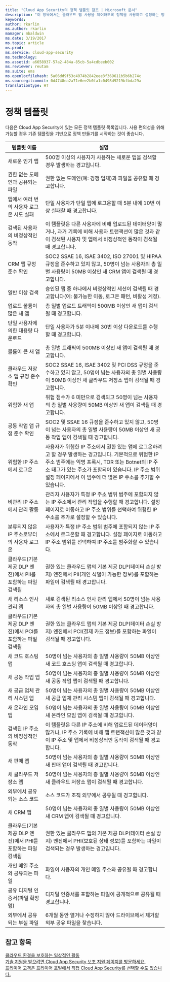 ```yaml
---
title: "Cloud App Security의 정책 템플릿 참조 | Microsoft 문서"
description: "이 항목에서는 클라우드 앱 사용을 제어하도록 정책을 사용하고 설정하는 방법에 대한 정보를 제공합니다."
keywords: 
author: rkarlin
ms.author: rkarlin
manager: mbaldwin
ms.date: 3/19/2017
ms.topic: article
ms.prod: 
ms.service: cloud-app-security
ms.technology: 
ms.assetid: a6658937-57a2-484a-85cb-5a4cdbeeb002
ms.reviewer: reutam
ms.suite: ems
ms.openlocfilehash: 5a06dd9f53c4074b2842eee3f369611b5b6b274c
ms.sourcegitcommit: 0d4748ea2a71e6ee2b0fa1c0498d9219bfbda29a
translationtype: HT
---
```

# <a name="policy-templates"></a>정책 템플릿

다음은 Cloud App Security에 있는 모든 정책 템플릿 목록입니다. 사용 편의성을 위해 가능할 경우 기존 템플릿을 기반으로 정책 만들기를 시작하는 것이 좋습니다.

|템플릿 이름|설명|
|----|----|
|새로운 인기 앱|500명 이상의 사용자가 사용하는 새로운 앱을 검색할 경우 발생하는 경고입니다.|
|권한 없는 도메인과 공유되는 파일|권한 없는 도메인(예: 경쟁 업체)과 파일을 공유할 때 경고합니다.|
|앱에서 여러 번의 사용자 로그온 시도 실패|단일 사용자가 단일 앱에 로그온할 때 5분 내에 10번 이상 실패할 때 경고합니다.|
|검색된 사용자의 비정상적인 동작|이 템플릿은 다른 사용자에 비해 업로드된 데이터양이 많거나, 과거 기록에 비해 사용자 트랜잭션이 많은 것과 같이 검색된 사용자 및 앱에서 비정상적인 동작이 검색될 때 경고합니다.|
|CRM 앱 규정 준수 확인|SOC2 SSAE 16, ISAE 3402, ISO 27001 및 HIPAA 규정을 준수하고 있지 않고, 50명이 넘는 사용자의 총 일별 사용량이 50MB 이상인 새 CRM 앱이 검색될 때 경고합니다.|
|일반 이상 검색|승인된 앱 중 하나에서 비정상적인 세션이 검색될 때 경고합니다(예: 불가능한 이동, 로그온 패턴, 비활성 계정).|
|업로드 볼륨이 많은 새 앱|총 일별 업로드 트래픽이 500MB 이상인 새 앱이 검색될 때 경고합니다.|
|단일 사용자에 의한 대용량 다운로드|단일 사용자가 5분 이내에 30번 이상 다운로드를 수행할 때 경고합니다.|
|볼륨이 큰 새 앱|총 일별 트래픽이 500MB 이상인 새 앱이 검색될 때 경고합니다.|
|클라우드 저장소 앱 규정 준수 확인|SOC2 SSAE 16, ISAE 3402 및 PCI DSS 규정을 준수하고 있지 않고, 50명이 넘는 사용자의 총 일별 사용량이 50MB 이상인 새 클라우드 저장소 앱이 검색될 때 경고합니다.|
|위험한 새 앱|위험 점수가 6 미만으로 검색되고 50명이 넘는 사용자의 총 일별 사용량이 50MB 이상인 새 앱이 검색될 때 경고합니다.|
|공동 작업 앱 규정 준수 확인|SOC2 및 SSAE 16 규정을 준수하고 있지 않고, 50명이 넘는 사용자의 총 일별 사용량이 50MB 이상인 새 공동 작업 앱이 검색될 때 경고합니다.|
|위험한 IP 주소에서 로그온|사용자가 위험한 IP 주소에서 권한 있는 앱에 로그온하려고 할 경우 발생하는 경고입니다. 기본적으로 위험한 IP 주소 범주에는 익명 프록시, TOR 또는 Botnet의 IP 주소 태그가 있는 주소가 포함되어 있습니다. IP 주소 범위 설정 페이지에서 이 범주에 더 많은 IP 주소를 추가할 수 있습니다.|
|비관리 IP 주소에서 관리 활동|관리자 사용자가 특정 IP 주소 범위 범주에 포함되지 않는 IP 주소에서 관리 작업을 수행할 때 경고합니다. 설정 페이지로 이동하고 IP 주소 범위를 선택하여 위험한 IP 주소를 추가로 설정할 수 있습니다.|
|분류되지 않은 IP 주소로부터의 사용자 로그온|사용자가 특정 IP 주소 범위 범주에 포함되지 않는 IP 주소에서 로그온할 때 경고합니다. 설정 페이지로 이동하고 IP 주소 범위를 선택하여 IP 주소를 범주화할 수 있습니다.|
|클라우드(기본 제공 DLP 엔진)에서 PII를 포함하는 파일 검색됨|권한 있는 클라우드 앱의 기본 제공 DLP(데이터 손실 방지) 엔진에서 PII(개인 식별이 가능한 정보)를 포함하는 파일이 검색될 때 경고합니다.|
|새 리소스 인사 관리 앱|새로 검색된 리소스 인사 관리 앱에서 50명이 넘는 사용자의 총 일별 사용량이 50MB 이상일 때 경고합니다.|
|클라우드(기본 제공 DLP 엔진)에서 PCI를 포함하는 파일 검색됨|권한 있는 클라우드 앱의 기본 제공 DLP(데이터 손실 방지) 엔진에서 PCI(결제 카드 정보)를 포함하는 파일이 검색될 때 경고합니다.|
|새 코드 호스팅 앱|50명이 넘는 사용자의 총 일별 사용량이 50MB 이상인 새 코드 호스팅 앱이 검색될 때 경고합니다.|
|새 공동 작업 앱|50명이 넘는 사용자의 총 일별 사용량이 50MB 이상인 새 공동 작업 앱이 검색될 때 경고합니다.|
|새 공급 업체 관리 시스템 앱|50명이 넘는 사용자의 총 일별 사용량이 50MB 이상인 새 공급 업체 관리 시스템 앱이 검색될 때 경고합니다.|
|새 온라인 모임 앱|50명이 넘는 사용자의 총 일별 사용량이 50MB 이상인 새 온라인 모임 앱이 검색될 때 경고합니다.|
|검색된 IP 주소의 비정상적인 동작|이 템플릿은 다른 IP 주소에 비해 업로드된 데이터양이 많거나, IP 주소 기록에 비해 앱 트랜잭션이 많은 것과 같이 IP 주소 및 앱에서 비정상적인 동작이 검색될 때 경고합니다.|
|새 판매 앱|50명이 넘는 사용자의 총 일별 사용량이 50MB 이상인 새 판매 앱이 검색될 때 경고합니다.|
|새 클라우드 저장소 앱|50명이 넘는 사용자의 총 일별 사용량이 50MB 이상인 새 클라우드 저장소 앱이 검색될 때 경고합니다.|
|외부에서 공유되는 소스 코드|소스 코드가 조직 외부에서 공유될 때 경고합니다.|
|새 CRM 앱|50명이 넘는 사용자의 총 일별 사용량이 50MB 이상인 새 CRM 앱이 검색될 때 경고합니다.|
|클라우드(기본 제공 DLP 엔진)에서 PHI를 포함하는 파일 검색됨|권한 있는 클라우드 앱의 기본 제공 DLP(데이터 손실 방지) 엔진에서 PHI(보호된 상태 정보)를 포함하는 파일이 검색되는 경우 발생하는 경고입니다.|
|개인 메일 주소와 공유되는 파일|파일이 사용자의 개인 메일 주소와 공유될 때 경고합니다.|
|공유 디지털 인증서(파일 확장명)|디지털 인증서를 포함하는 파일이 공개적으로 공유될 때 경고합니다.|
|외부에서 공유되는 부실 파일|6개월 동안 열거나 수정하지 않아 드라이브에서 제거할 외부 공유 파일을 찾습니다.|



## <a name="see-also"></a>참고 항목  
[클라우드 환경을 보호하는 일상적인 활동](daily-activities-to-protect-your-cloud-environment.md)   
[기술 지원을 받으려면 Cloud App Security 보조 지원 페이지를 방문하세요.](http://support.microsoft.com/oas/default.aspx?prid=16031)   
[프리미어 고객은 프리미어 포털에서 직접 Cloud App Security를 선택할 수도 있습니다.](https://premier.microsoft.com/)  
  